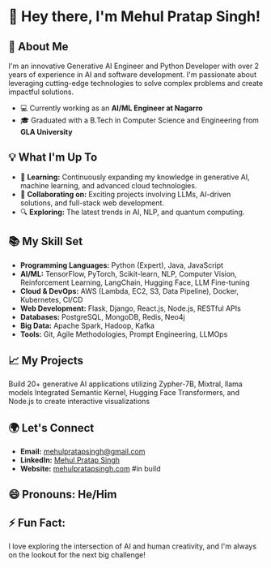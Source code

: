 # 👋 Hey there, I'm Mehul Pratap Singh!


## 🚀 About Me
I'm an innovative Generative AI Engineer and Python Developer with over 2 years of experience in AI and software development. I'm passionate about leveraging cutting-edge technologies to solve complex problems and create impactful solutions.

- 💻 Currently working as an **AI/ML Engineer at Nagarro**
- 🎓 Graduated with a B.Tech in Computer Science and Engineering from **GLA University**

## 💡 What I'm Up To
- 🌱 **Learning:** Continuously expanding my knowledge in generative AI, machine learning, and advanced cloud technologies.
- 💞️ **Collaborating on:** Exciting projects involving LLMs, AI-driven solutions, and full-stack web development.
- 🔍 **Exploring:** The latest trends in AI, NLP, and quantum computing.

## 📚 My Skill Set
- **Programming Languages:** Python (Expert), Java, JavaScript
- **AI/ML:** TensorFlow, PyTorch, Scikit-learn, NLP, Computer Vision, Reinforcement Learning, LangChain, Hugging Face, LLM Fine-tuning
- **Cloud & DevOps:** AWS (Lambda, EC2, S3, Data Pipeline), Docker, Kubernetes, CI/CD
- **Web Development:** Flask, Django, React.js, Node.js, RESTful APIs
- **Databases:** PostgreSQL, MongoDB, Redis, Neo4j
- **Big Data:** Apache Spark, Hadoop, Kafka
- **Tools:** Git, Agile Methodologies, Prompt Engineering, LLMOps

## 📈 My Projects

Build 20+ generative AI applications utilizing Zypher-7B, Mixtral, llama models Integrated Semantic Kernel, Hugging Face Transformers, and Node.js to create interactive visualizations

## 🌍 Let's Connect
- **Email:** mehulpratapsingh@gmail.com
- **LinkedIn:** [Mehul Pratap Singh](https://linkedin.com/in/mehulpratapsingh)
- **Website:** [mehulpratapsingh.com](https://mehulpratapsingh.com) #in build

## 😄 Pronouns: He/Him
## ⚡ Fun Fact:
I love exploring the intersection of AI and human creativity, and I'm always on the lookout for the next big challenge!

<!---
mehulpratapsing/mehulpratapsing is a ✨ special ✨ repository because its `README.md` (this file) appears on your GitHub profile.
You can click the Preview link to take a look at your changes.
--->
